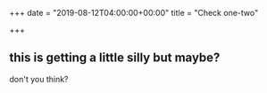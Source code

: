 +++
date = "2019-08-12T04:00:00+00:00"
title = "Check one-two"

+++
## this is getting a little silly but maybe?

don't you think?